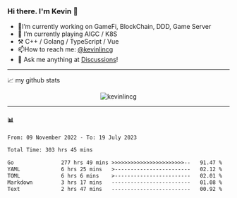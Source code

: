 ### Hi there. I'm Kevin 👋

- 🔭I’m currently working on GameFi, BlockChain, DDD, Game Server
- 🌱 I’m currently playing AIGC / K8S
-   :hammer_and_pick: C++ / Golang / TypeScript / Vue
- 📫How to reach me: [@kevinlincg](https://twitter.com/kevinlincg) 
-   :thought_balloon: Ask me anything at [Discussions](https://github.com/kevinlincg/kevinlincg/discussions/new)!

---

📈 my github stats

<p align="center"> <img src="https://github-readme-stats-ouuan.vercel.app/api?username=kevinlincg&theme=dark&show_icons=true&count_private=true" alt="kevinlincg" />

---

#### :bar_chart: 

<!--START_SECTION:waka-->

```txt
From: 09 November 2022 - To: 19 July 2023

Total Time: 303 hrs 45 mins

Go               277 hrs 49 mins >>>>>>>>>>>>>>>>>>>>>>>--   91.47 %
YAML             6 hrs 25 mins   >------------------------   02.12 %
TOML             6 hrs 6 mins    >------------------------   02.01 %
Markdown         3 hrs 17 mins   -------------------------   01.08 %
Text             2 hrs 47 mins   -------------------------   00.92 %
```

<!--END_SECTION:waka-->
